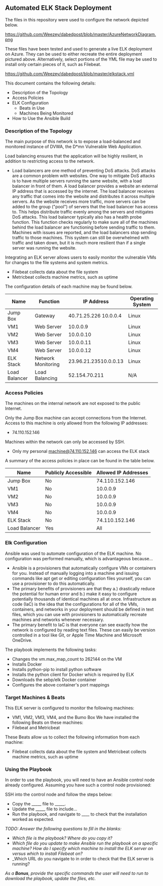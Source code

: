 ## Automated ELK Stack Deployment

The files in this repository were used to configure the network depicted below.

https://github.com/Weezey/dabedpost/blob/master/AzureNetworkDiagram.png

These files have been tested and used to generate a live ELK deployment on Azure. They can be used to either recreate the entire deployment pictured above. Alternatively, select portions of the YML file may be used to install only certain pieces of it, such as Filebeat.

https://github.com/Weezey/dabedpost/blob/master/elkstack.yml

This document contains the following details:
- Description of the Topology
- Access Policies
- ELK Configuration
  - Beats in Use
  - Machines Being Monitored
- How to Use the Ansible Build


### Description of the Topology

The main purpose of this network is to expose a load-balanced and monitored instance of DVWA, the D*mn Vulnerable Web Application.

Load balancing ensures that the application will be highly resilient, in addition to restricting access to the network.

- Load balancers are one method of preventing DoS attacks. DoS attacks are a common problem with websites. One way to mitigate DoS attacks is to have multiple servers running the same website, with a load balancer in front of them. A load balancer provides a website an external IP address that is accessed by the internet. The load balancer receives any traffic that comes into the website and distributes it across multiple servers. As the website receives more traffic, more servers can be added to the group ("pool") of servers that the load balancer has access to. This helps distribute traffic evenly among the servers and mitigates DoS attacks. This load balancer typically also has a health probe function. This function checks regularly to make sure all of the machines behind the load balancer are functioning before sending traffic to them. Machines with issues are reported, and the load balancers stop sending traffic to those machines. This system can still be overwhelmed with traffic and taken down, but it is much more resilient than if a single server was running the website.

Integrating an ELK server allows users to easily monitor the vulnerable VMs for changes to the file systems and system metrics.

- Filebeat collects data about the file system
- Metricbeat collects machine metrics, such as uptime

The configuration details of each machine may be found below.

| Name          | Function           | IP Address             | Operating System |
|---------------|--------------------|------------------------|------------------|
| Jump Box      | Gateway            | 40.71.25.226 10.0.0.4  | Linux            |
| VM1           | Web Server         | 10.0.0.9               | Linux            |
| VM2           | Web Server         | 10.0.0.10              | Linux            |
| VM3           | Web Server         | 10.0.0.11              | Linux            |
| VM4           | Web Server         | 10.0.0.12              | Linux            |
| ELK Stack     | Network Monitoring |  23.96.21.23510.0.0.13 | Linux            |
| Load Balancer | Load Balancing     | 52.154.70.211          | N/A              |

### Access Policies

The machines on the internal network are not exposed to the public Internet. 

Only the Jump Box machine can accept connections from the Internet. Access to this machine is only allowed from the following IP addresses:
- 74.110.152.146

Machines within the network can only be accessed by SSH.
- Only my personal machine@74.110.152.146 can access the ELK stack

A summary of the access policies in place can be found in the table below.

| Name          | Publicly Accessible | Allowed IP Addresses |
|---------------|---------------------|----------------------|
| Jump Box      | No                  | 74.110.152.146       |
| VM1           | No                  | 10.0.0.9             |
| VM2           | No                  | 10.0.0.9             |
| VM3           | No                  | 10.0.0.9             |
| VM4           | No                  | 10.0.0.9             |
| ELK Stack     | No                  | 74.110.152.146       |
| Load Balancer | Yes                 | All                  |

### Elk Configuration

Ansible was used to automate configuration of the ELK machine. No configuration was performed manually, which is advantageous because...
- Ansible is a provisioners that automatically configure VMs or containers for you. Instead of manually logging into a machine and issuing commands like apt get or editing configuration files yourself, you can use a provisioner to do this automatically.
- The primary benefits of provisioners are that they a.) drastically reduce the potential for human error and b.) make it easy to configure potentially thousands of identical machines all at once.
Infrastructure as code (IaC) is the idea that the configurations for all of the VMs, containers, and networks in your deployment should be defined in text files, which you can use with provisioners to automatically recreate machines and networks whenever necessary.
- The primary benefit to IaC is that everyone can see exactly how the network is configured by reading text files. These can easily be version controlled in a tool like Git, or Apple Time Machine and Microsoft OneDrive.

The playbook implements the following tasks:
- Changes the vm.max_map_count to 262144 on the VM
- Installs Docker
- Installs python-pip to install python software 
- Installs the python client for Docker which is required by ELK
- Downloads the sebp/elk Docker container
- Configures the above container's port mappings

### Target Machines & Beats
This ELK server is configured to monitor the following machines:
- VM1, VM2, VM3, VM4, and the Bumo Box
We have installed the following Beats on these machines:
- Filebeat and Metricbeat

These Beats allow us to collect the following information from each machine:
- Filebeat collects data about the file system and Metricbeat collects machine metrics, such as uptime

### Using the Playbook
In order to use the playbook, you will need to have an Ansible control node already configured. Assuming you have such a control node provisioned: 

SSH into the control node and follow the steps below:
- Copy the _____ file to _____.
- Update the _____ file to include...
- Run the playbook, and navigate to ____ to check that the installation worked as expected.

_TODO: Answer the following questions to fill in the blanks:_
- _Which file is the playbook? Where do you copy it?_
- _Which file do you update to make Ansible run the playbook on a specific machine? How do I specify which machine to install the ELK server on versus which to install Filebeat on?_
- _Which URL do you navigate to in order to check that the ELK server is running?

_As a **Bonus**, provide the specific commands the user will need to run to download the playbook, update the files, etc._

